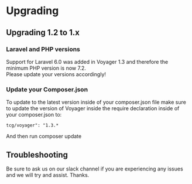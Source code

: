 # Upgrading

## Upgrading 1.2 to 1.x

### Laravel and PHP versions

Support for Laravel 6.0 was added in Voyager 1.3 and therefore the minimum PHP version is now 7.2.  
Please update your versions accordingly!

### Update your Composer.json

To update to the latest version inside of your composer.json file make sure to update the version of Voyager inside the require declaration inside of your composer.json to:

`tcg/voyager": "1.3.*`

And then run composer update

## Troubleshooting

Be sure to ask us on our slack channel if you are experiencing any issues and we will try and assist. Thanks.
